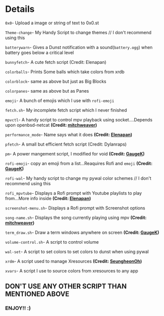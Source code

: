 # Details

`0x0`- Upload a image or string of text to 0x0.st

`Theme-change`- My Handy Script to change themes // I don't recommend using this

`batterywarn`- Gives a Dunst notification with a sound(`battery.ogg`) when battery goes below a critical level

`bunnyfetch`- A cute fetch script (Credit: Elenapan)

`colorballs`- Prints Some balls which take colors from xrdb

`colorblock`- same as above but just as Big Blocks

`colorpanes`- same as above but as Panes

`emoji`- A bunch of emojis which I use with `rofi-emoji`

`fetch.sh`- My incomplete fetch script which I never finished 

`mpvctl`- A handy script to control mpv playback using socket....Depends upon openbsd-netcat  **(Credit: [mitchweaver](https://github.com/mitchweaver/bin))**

`performance_mode`- Name says what it does **(Credit: [Elenapan](https://github.com/elenapan/dotfiles/tree/master/bin))**

`pfetch`- A small but efficient fetch script (Credit: Dylanraps)

`pm`- A power mangement script, I modified for void **(Credit: [GaugeK](https://github.com/GaugeK/quoll/blob/master/other/bin/README.md))**

`rofi-emoji`- copy an emoji from a list...Reaquires Rofi and `emoji` **(Credit: [GaugeK](https://github.com/GaugeK/quoll/blob/master/other/bin/README.md))**

`rofi-wal`- My handy script to change my pywal color schemes // I don't recommend using this

`rofi_mpvtube`- Displays a Rofi prompt with Youtube playlists to play from...More info inside **(Credit: [Elenapan](https://github.com/elenapan/dotfiles/tree/master/bin))**

`screenshot-menu.sh`- Displays a Rofi prompt with Screenshot options

`song-name.sh`- Displays the song currently playing using mpv **(Credit: [mitchweaver](https://github.com/mitchweaver/bin))**

`term_draw.sh`- Draw a term windows anywhere on screen **(Credit: [GaugeK](https://github.com/GaugeK/quoll/blob/master/other/bin/README.md))**


`volume-control.sh`- A script to control volume

`wal-set`- A script to set colors to set colors to dunst when using pywal

`xrdm`- A script used to manage Xresources **(Credit: [SeungheonOh](https://github.com/SeungheonOh/xrdm))**

`xvars`- A script I use to source colors from xresources to any app


## DON'T USE ANY OTHER SCRIPT THAN MENTIONED ABOVE
### ENJOY!! :)